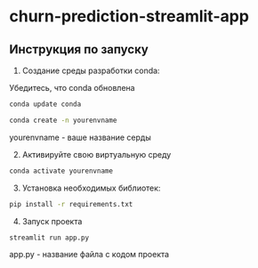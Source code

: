 # churn-prediction-streamlit-app

<!-- Инструкция по запуску ниже -->

## Инструкция по запуску

1. Создание среды разработки conda:

Убедитесь, что conda обновлена

```bash
conda update conda
```

```bash
conda create -n yourenvname
```

yourenvname - ваше название серды

2. Активируйте свою виртуальную среду

```bash
conda activate yourenvname
```

3. Установка необходимых библиотек:

```bash
pip install -r requirements.txt
```

4. Запуск проекта

```bash
streamlit run app.py
```

app.py - название файла с кодом проекта
